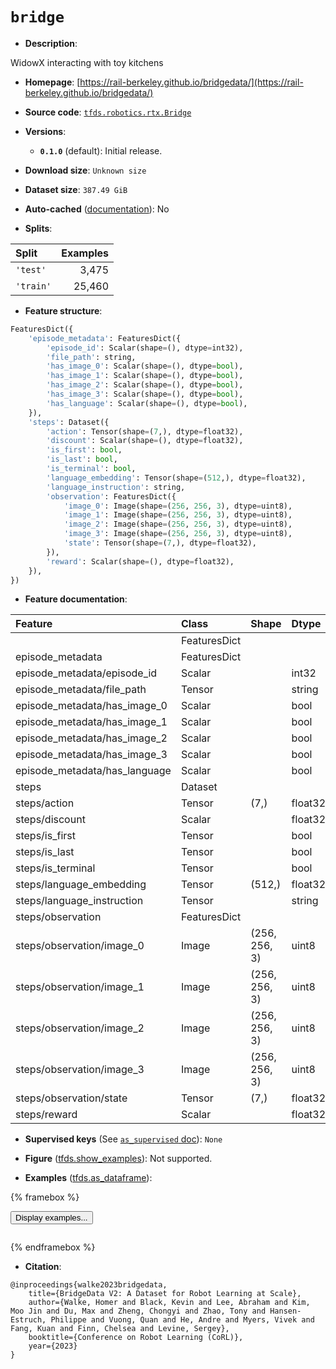<div itemscope itemtype="http://schema.org/Dataset">
  <div itemscope itemprop="includedInDataCatalog" itemtype="http://schema.org/DataCatalog">
    <meta itemprop="name" content="TensorFlow Datasets" />
  </div>
  <meta itemprop="name" content="bridge" />
  <meta itemprop="description" content="WidowX interacting with toy kitchens&#10;&#10;To use this dataset:&#10;&#10;```python&#10;import tensorflow_datasets as tfds&#10;&#10;ds = tfds.load(&#x27;bridge&#x27;, split=&#x27;train&#x27;)&#10;for ex in ds.take(4):&#10;  print(ex)&#10;```&#10;&#10;See [the guide](https://www.tensorflow.org/datasets/overview) for more&#10;informations on [tensorflow_datasets](https://www.tensorflow.org/datasets).&#10;&#10;" />
  <meta itemprop="url" content="https://www.tensorflow.org/datasets/catalog/bridge" />
  <meta itemprop="sameAs" content="https://rail-berkeley.github.io/bridgedata/" />
  <meta itemprop="citation" content="@inproceedings{walke2023bridgedata,&#10;    title={BridgeData V2: A Dataset for Robot Learning at Scale},&#10;    author={Walke, Homer and Black, Kevin and Lee, Abraham and Kim, Moo Jin and Du, Max and Zheng, Chongyi and Zhao, Tony and Hansen-Estruch, Philippe and Vuong, Quan and He, Andre and Myers, Vivek and Fang, Kuan and Finn, Chelsea and Levine, Sergey},&#10;    booktitle={Conference on Robot Learning (CoRL)},&#10;    year={2023}&#10;}" />
</div>

# `bridge`


*   **Description**:

WidowX interacting with toy kitchens

*   **Homepage**:
    [https://rail-berkeley.github.io/bridgedata/](https://rail-berkeley.github.io/bridgedata/)

*   **Source code**:
    [`tfds.robotics.rtx.Bridge`](https://github.com/tensorflow/datasets/tree/master/tensorflow_datasets/robotics/rtx/rtx.py)

*   **Versions**:

    *   **`0.1.0`** (default): Initial release.

*   **Download size**: `Unknown size`

*   **Dataset size**: `387.49 GiB`

*   **Auto-cached**
    ([documentation](https://www.tensorflow.org/datasets/performances#auto-caching)):
    No

*   **Splits**:

Split     | Examples
:-------- | -------:
`'test'`  | 3,475
`'train'` | 25,460

*   **Feature structure**:

```python
FeaturesDict({
    'episode_metadata': FeaturesDict({
        'episode_id': Scalar(shape=(), dtype=int32),
        'file_path': string,
        'has_image_0': Scalar(shape=(), dtype=bool),
        'has_image_1': Scalar(shape=(), dtype=bool),
        'has_image_2': Scalar(shape=(), dtype=bool),
        'has_image_3': Scalar(shape=(), dtype=bool),
        'has_language': Scalar(shape=(), dtype=bool),
    }),
    'steps': Dataset({
        'action': Tensor(shape=(7,), dtype=float32),
        'discount': Scalar(shape=(), dtype=float32),
        'is_first': bool,
        'is_last': bool,
        'is_terminal': bool,
        'language_embedding': Tensor(shape=(512,), dtype=float32),
        'language_instruction': string,
        'observation': FeaturesDict({
            'image_0': Image(shape=(256, 256, 3), dtype=uint8),
            'image_1': Image(shape=(256, 256, 3), dtype=uint8),
            'image_2': Image(shape=(256, 256, 3), dtype=uint8),
            'image_3': Image(shape=(256, 256, 3), dtype=uint8),
            'state': Tensor(shape=(7,), dtype=float32),
        }),
        'reward': Scalar(shape=(), dtype=float32),
    }),
})
```

*   **Feature documentation**:

Feature                       | Class        | Shape         | Dtype   | Description
:---------------------------- | :----------- | :------------ | :------ | :----------
                              | FeaturesDict |               |         |
episode_metadata              | FeaturesDict |               |         |
episode_metadata/episode_id   | Scalar       |               | int32   |
episode_metadata/file_path    | Tensor       |               | string  |
episode_metadata/has_image_0  | Scalar       |               | bool    |
episode_metadata/has_image_1  | Scalar       |               | bool    |
episode_metadata/has_image_2  | Scalar       |               | bool    |
episode_metadata/has_image_3  | Scalar       |               | bool    |
episode_metadata/has_language | Scalar       |               | bool    |
steps                         | Dataset      |               |         |
steps/action                  | Tensor       | (7,)          | float32 |
steps/discount                | Scalar       |               | float32 |
steps/is_first                | Tensor       |               | bool    |
steps/is_last                 | Tensor       |               | bool    |
steps/is_terminal             | Tensor       |               | bool    |
steps/language_embedding      | Tensor       | (512,)        | float32 |
steps/language_instruction    | Tensor       |               | string  |
steps/observation             | FeaturesDict |               |         |
steps/observation/image_0     | Image        | (256, 256, 3) | uint8   |
steps/observation/image_1     | Image        | (256, 256, 3) | uint8   |
steps/observation/image_2     | Image        | (256, 256, 3) | uint8   |
steps/observation/image_3     | Image        | (256, 256, 3) | uint8   |
steps/observation/state       | Tensor       | (7,)          | float32 |
steps/reward                  | Scalar       |               | float32 |

*   **Supervised keys** (See
    [`as_supervised` doc](https://www.tensorflow.org/datasets/api_docs/python/tfds/load#args)):
    `None`

*   **Figure**
    ([tfds.show_examples](https://www.tensorflow.org/datasets/api_docs/python/tfds/visualization/show_examples)):
    Not supported.

*   **Examples**
    ([tfds.as_dataframe](https://www.tensorflow.org/datasets/api_docs/python/tfds/as_dataframe)):

<!-- mdformat off(HTML should not be auto-formatted) -->

{% framebox %}

<button id="displaydataframe">Display examples...</button>
<div id="dataframecontent" style="overflow-x:auto"></div>
<script>
const url = "https://storage.googleapis.com/tfds-data/visualization/dataframe/bridge-0.1.0.html";
const dataButton = document.getElementById('displaydataframe');
dataButton.addEventListener('click', async () => {
  // Disable the button after clicking (dataframe loaded only once).
  dataButton.disabled = true;

  const contentPane = document.getElementById('dataframecontent');
  try {
    const response = await fetch(url);
    // Error response codes don't throw an error, so force an error to show
    // the error message.
    if (!response.ok) throw Error(response.statusText);

    const data = await response.text();
    contentPane.innerHTML = data;
  } catch (e) {
    contentPane.innerHTML =
        'Error loading examples. If the error persist, please open '
        + 'a new issue.';
  }
});
</script>

{% endframebox %}

<!-- mdformat on -->

*   **Citation**:

```
@inproceedings{walke2023bridgedata,
    title={BridgeData V2: A Dataset for Robot Learning at Scale},
    author={Walke, Homer and Black, Kevin and Lee, Abraham and Kim, Moo Jin and Du, Max and Zheng, Chongyi and Zhao, Tony and Hansen-Estruch, Philippe and Vuong, Quan and He, Andre and Myers, Vivek and Fang, Kuan and Finn, Chelsea and Levine, Sergey},
    booktitle={Conference on Robot Learning (CoRL)},
    year={2023}
}
```

